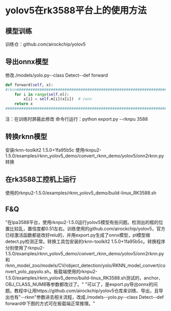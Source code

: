 # yolov5在rk3588平台上的使用方法  

## 模型训练  
训练仓：github.com/airockchip/yolov5

## 导出onnx模型  
修改./models/yolo.py--class Detect--def forward
```python
def forward(self, x):
#rknn######################################################################
    for i in range(self.nl):
        x[i] = self.m[i](x[i])  # conv
    return x
#######################################################################
```
注：在训练时屏蔽此修改
命令行运行：python export.py --rknpu 3588

## 转换rknn模型  
安装rknn-toolkit2 1.5.0+1fa95b5c
使用rknpu2-1.5.0/examples/rknn_yolov5_demo/convert_rknn_demo/yolov5/onn2rknn.py转换

## 在rk3588工控机上运行  
使用的rknpu2-1.5.0/examples/rknn_yolov5_demo/build-linux_RK3588.sh

## F&Q  
"在lpa3588平台，使用rknpu2-1.5.0运行yolov5模型有些问题。检测出的框的位置比较乱，置信度都0.51左右。训练使用的github.com/airockchip/yolov5，官方已经激活函数都是改好relu的，并用export.py生成了onnx模型，pt模型做detect.py检测正常。转换工具包安装的rknn-toolkit2 1.5.0+1fa95b5c。转换程序分别使用了rknpu2-1.5.0/examples/rknn_yolov5_demo/convert_rknn_demo/yolov5/onn2rknn.py和rknn_model_zoo/models/CV/object_detection/yolo/RKNN_model_convert/convert_yolo_ppyolo.sh。板载端使用的rknpu2-1.5.0/examples/rknn_yolov5_demo/build-linux_RK3588.sh测试的，anchor、OBJ_CLASS_NUMB等参数都改过了。"
"可以了，是export.py导出onnx的问题。教程中让用https://github.com/airockchip/yolov5仓库来训练、导出，且导出也有"--rknn"参数进去相关流程，改成./models--yolo.py--class Detect--def forward中下图的方式可在板载端正常推理。"

